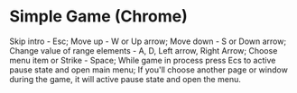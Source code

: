 # Simple Game (Chrome)
Skip intro - Esc;
Move up - W or Up arrow;
Move down - S or Down arrow;
Change value of range elements - A, D, Left arrow, Right Arrow;
Choose menu item or Strike - Space;
While game in process press Ecs to active pause state and open main menu;
If you'll choose another page or window during the game, it will active pause state and open the menu.